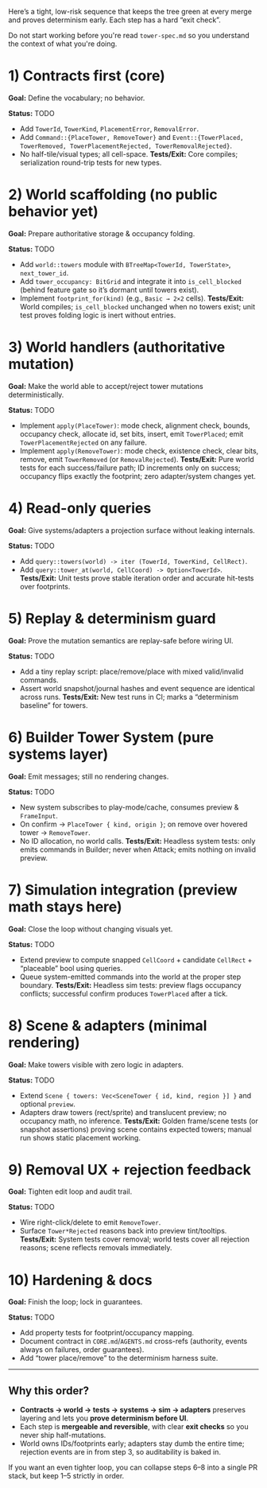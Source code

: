 Here’s a tight, low-risk sequence that keeps the tree green at every merge and proves determinism early. Each step has a hard “exit check”. 

Do not start working before you're read `tower-spec.md` so you understand the context of what you're doing.

# 1) Contracts first (core)

**Goal:** Define the vocabulary; no behavior.

**Status:** TODO

* Add `TowerId`, `TowerKind`, `PlacementError`, `RemovalError`.
* Add `Command::{PlaceTower, RemoveTower}` and `Event::{TowerPlaced, TowerRemoved, TowerPlacementRejected, TowerRemovalRejected}`.
* No half-tile/visual types; all cell-space.
  **Tests/Exit:** Core compiles; serialization round-trip tests for new types.

# 2) World scaffolding (no public behavior yet)

**Goal:** Prepare authoritative storage & occupancy folding.

**Status:** TODO

* Add `world::towers` module with `BTreeMap<TowerId, TowerState>`, `next_tower_id`.
* Add `tower_occupancy: BitGrid` and integrate it into `is_cell_blocked` (behind feature gate so it’s dormant until towers exist).
* Implement `footprint_for(kind)` (e.g., `Basic → 2×2` cells).
  **Tests/Exit:** World compiles; `is_cell_blocked` unchanged when no towers exist; unit test proves folding logic is inert without entries.

# 3) World handlers (authoritative mutation)

**Goal:** Make the world able to accept/reject tower mutations deterministically.

**Status:** TODO

* Implement `apply(PlaceTower)`: mode check, alignment check, bounds, occupancy check, allocate id, set bits, insert, emit `TowerPlaced`; emit `TowerPlacementRejected` on any failure.
* Implement `apply(RemoveTower)`: mode check, existence check, clear bits, remove, emit `TowerRemoved` (or `RemovalRejected`).
  **Tests/Exit:** Pure world tests for each success/failure path; ID increments only on success; occupancy flips exactly the footprint; zero adapter/system changes yet.

# 4) Read-only queries

**Goal:** Give systems/adapters a projection surface without leaking internals.

**Status:** TODO

* Add `query::towers(world) -> iter (TowerId, TowerKind, CellRect)`.
* Add `query::tower_at(world, CellCoord) -> Option<TowerId>`.
  **Tests/Exit:** Unit tests prove stable iteration order and accurate hit-tests over footprints.

# 5) Replay & determinism guard

**Goal:** Prove the mutation semantics are replay-safe before wiring UI.

**Status:** TODO

* Add a tiny replay script: place/remove/place with mixed valid/invalid commands.
* Assert world snapshot/journal hashes and event sequence are identical across runs.
  **Tests/Exit:** New test runs in CI; marks a “determinism baseline” for towers.

# 6) Builder Tower System (pure systems layer)

**Goal:** Emit messages; still no rendering changes.

**Status:** TODO

* New system subscribes to play-mode/cache, consumes preview & `FrameInput`.
* On confirm → `PlaceTower { kind, origin }`; on remove over hovered tower → `RemoveTower`.
* No ID allocation, no world calls.
  **Tests/Exit:** Headless system tests: only emits commands in Builder; never when Attack; emits nothing on invalid preview.

# 7) Simulation integration (preview math stays here)

**Goal:** Close the loop without changing visuals yet.

**Status:** TODO

* Extend preview to compute snapped `CellCoord` + candidate `CellRect` + “placeable” bool using queries.
* Queue system-emitted commands into the world at the proper step boundary.
  **Tests/Exit:** Headless sim tests: preview flags occupancy conflicts; successful confirm produces `TowerPlaced` after a tick.

# 8) Scene & adapters (minimal rendering)

**Goal:** Make towers visible with zero logic in adapters.

**Status:** TODO

* Extend `Scene { towers: Vec<SceneTower { id, kind, region }] }` and optional `preview`.
* Adapters draw towers (rect/sprite) and translucent preview; no occupancy math, no inference.
  **Tests/Exit:** Golden frame/scene tests (or snapshot assertions) proving scene contains expected towers; manual run shows static placement working.

# 9) Removal UX + rejection feedback

**Goal:** Tighten edit loop and audit trail.

**Status:** TODO

* Wire right-click/delete to emit `RemoveTower`.
* Surface `Tower*Rejected` reasons back into preview tint/tooltips.
  **Tests/Exit:** System tests cover removal; world tests cover all rejection reasons; scene reflects removals immediately.

# 10) Hardening & docs

**Goal:** Finish the loop; lock in guarantees.

**Status:** TODO

* Add property tests for footprint/occupancy mapping.
* Document contract in `CORE.md`/`AGENTS.md` cross-refs (authority, events always on failures, order guarantees).
* Add “tower place/remove” to the determinism harness suite.

---

## Why this order?

* **Contracts → world → tests → systems → sim → adapters** preserves layering and lets you **prove determinism before UI**.
* Each step is **mergeable and reversible**, with clear **exit checks** so you never ship half-mutations.
* World owns IDs/footprints early; adapters stay dumb the entire time; rejection events are in from step 3, so auditability is baked in.

If you want an even tighter loop, you can collapse steps 6–8 into a single PR stack, but keep 1–5 strictly in order.
